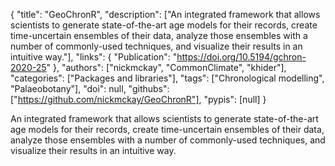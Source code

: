 {
  "title": "GeoChronR",
  "description": ["An integrated framework that allows scientists to generate state-of-the-art age models for their records, create time-uncertain ensembles of their data, analyze those ensembles with a number of commonly-used techniques, and visualize their results in an intuitive way."],
  "links": {
    "Publication": "https://doi.org/10.5194/gchron-2020-25"
  },
  "authors": ["nickmckay", "CommonClimate", "khider"],
  "categories": ["Packages and libraries"],
  "tags": ["Chronological modelling", "Palaeobotany"],
  "doi": null,
  "githubs": ["https://github.com/nickmckay/GeoChronR"],
  "pypis": [null]
}

<!-- Generated by csv2md.R – do not edit by hand -->

An integrated framework that allows scientists to generate state-of-the-art age models for their records, create time-uncertain ensembles of their data, analyze those ensembles with a number of commonly-used techniques, and visualize their results in an intuitive way.